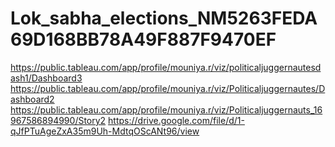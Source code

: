 # Lok_sabha_elections_NM5263FEDA69D168BB78A49F887F9470EF
https://public.tableau.com/app/profile/mouniya.r/viz/politicaljuggernautesdash1/Dashboard3
https://public.tableau.com/app/profile/mouniya.r/viz/Politicaljuggernautes/Dashboard2
https://public.tableau.com/app/profile/mouniya.r/viz/Politicaljuggernauts_16967586894990/Story2
https://drive.google.com/file/d/1-qJfPTuAgeZxA35m9Uh-MdtqOScANt96/view
